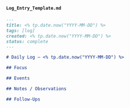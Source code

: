 
#### `Log_Entry_Template.md`

```markdown
---
title: <% tp.date.now("YYYY-MM-DD") %>
tags: [log]
created: <% tp.date.now("YYYY-MM-DD") %>
status: complete
---

# Daily Log — <% tp.date.now("YYYY-MM-DD") %>

## Focus

## Events

## Notes / Observations

## Follow-Ups
